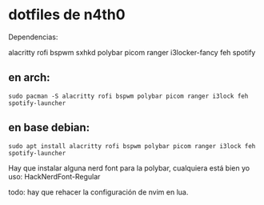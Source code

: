 

# dotfiles de n4th0

Dependencias:

alacritty
rofi
bspwm
sxhkd
polybar
picom 
ranger
i3locker-fancy
feh
spotify 

## en arch:

    sudo pacman -S alacritty rofi bspwm polybar picom ranger i3lock feh spotify-launcher

## en base debian: 

    sudo apt install alacritty rofi bspwm polybar picom ranger i3lock feh spotify-launcher

Hay que instalar alguna nerd font para la polybar, cualquiera está bien
yo uso: HackNerdFont-Regular

todo: hay que rehacer la configuración de nvim en lua.
